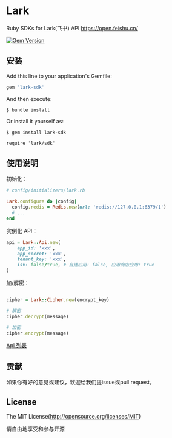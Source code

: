 # Lark

Ruby SDKs for Lark(飞书) API https://open.feishu.cn/

[![Gem Version](https://badge.fury.io/rb/lark-sdk.svg)](https://badge.fury.io/rb/lark-sdk)

## 安装

Add this line to your application's Gemfile:

```ruby
gem 'lark-sdk'
```

And then execute:

	$ bundle install

Or install it yourself as:

	$ gem install lark-sdk

	require 'lark/sdk'

## 使用说明

初始化：

```ruby
# config/initializers/lark.rb

Lark.configure do |config|
  config.redis = Redis.new(url: 'redis://127.0.0.1:6379/1')
  # ...
end
```

实例化 API：

```ruby
api = Lark::Api.new(
	app_id: 'xxx',
	app_secret: 'xxx',
	tenant_key: 'xxx',
	isv: false/true, # 自建应用: false, 应用商店应用: true
)
```

加/解密：

```ruby

cipher = Lark::Cipher.new(encrypt_key)

# 解密
cipher.decrypt(message)

# 加密
cipher.encrypt(message)
```

[Api 列表](https://github.com/mycolorway/lark-ruby-sdk/wiki/API-List)


## 贡献

如果你有好的意见或建议，欢迎给我们提issue或pull request。

## License

The MIT License(http://opensource.org/licenses/MIT)

请自由地享受和参与开源
